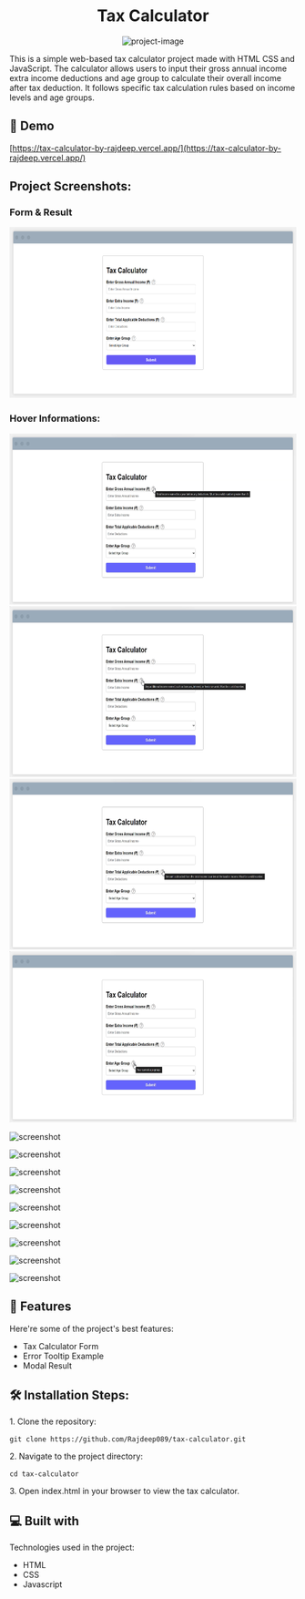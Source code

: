 <h1 align="center" id="title">Tax Calculator</h1>

<p align="center"><img src="https://socialify.git.ci/Rajdeep089/tax-calculator/image?font=Source%20Code%20Pro&amp;language=1&amp;name=1&amp;owner=1&amp;pattern=Formal%20Invitation&amp;stargazers=1&amp;theme=Auto" alt="project-image"></p>

<p id="description">This is a simple web-based tax calculator project made with HTML CSS and JavaScript. The calculator allows users to input their gross annual income extra income deductions and age group to calculate their overall income after tax deduction. It follows specific tax calculation rules based on income levels and age groups.</p>

<h2>🚀 Demo</h2>

[https://tax-calculator-by-rajdeep.vercel.app/](https://tax-calculator-by-rajdeep.vercel.app/)

<h2>Project Screenshots:</h2>

### Form & Result
<img src="https://github.com/Rajdeep089/tax-calculator/blob/main/Tax-Calculator/tc-1.png" width="600" height="300">

### Hover Informations:

<img src="https://github.com/Rajdeep089/tax-calculator/blob/main/Tax-Calculator/tc-2.png" width="600" height="300"> <img src="https://github.com/Rajdeep089/tax-calculator/blob/main/Tax-Calculator/tc-3.png" width="600" height="300">
<img src="https://github.com/Rajdeep089/tax-calculator/blob/main/Tax-Calculator/tc-4.png" width="600" height="300"> <img src="https://github.com/Rajdeep089/tax-calculator/blob/main/Tax-Calculator/tc-5.png" width="600" height="300">

![screenshot](/../main/Tax-Calculator/tc-1.png "Screenshot")

![screenshot](/../main/Tax-Calculator/tc-2.png "Screenshot")

![screenshot](/../main/Tax-Calculator/tc-3.png "Screenshot")

![screenshot](/../main/Tax-Calculator/tc-4.png "Screenshot")

![screenshot](/../main/Tax-Calculator/tc-5.png "Screenshot")

![screenshot](/../main/Tax-Calculator/tc-6.png "Screenshot")

![screenshot](/../main/Tax-Calculator/tc-7.png "Screenshot")

![screenshot](/../main/Tax-Calculator/tc-8.png "Screenshot")

![screenshot](/../main/Tax-Calculator/tc-9.png "Screenshot")

  
<h2>🧐 Features</h2>

Here're some of the project's best features:

*   Tax Calculator Form
*   Error Tooltip Example
*   Modal Result

<h2>🛠️ Installation Steps:</h2>

<p>1. Clone the repository:</p>

```
git clone https://github.com/Rajdeep089/tax-calculator.git
```

<p>2. Navigate to the project directory:</p>

```
cd tax-calculator
```

<p>3. Open index.html in your browser to view the tax calculator.</p>



  
  
<h2>💻 Built with</h2>

Technologies used in the project:

*   HTML
*   CSS
*   Javascript

